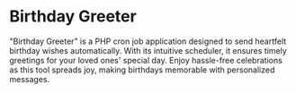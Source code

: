 # Birthday Greeter
"Birthday Greeter" is a PHP cron job application designed to send heartfelt birthday wishes automatically. With its intuitive scheduler, it ensures timely greetings for your loved ones' special day. Enjoy hassle-free celebrations as this tool spreads joy, making birthdays memorable with personalized messages.
